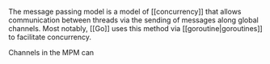The message passing model is a model of [[concurrency]] that allows communication between threads via the sending of messages along global channels. Most notably, [[Go]] uses this method via [[goroutine|goroutines]] to facilitate concurrency.

Channels in the MPM can 